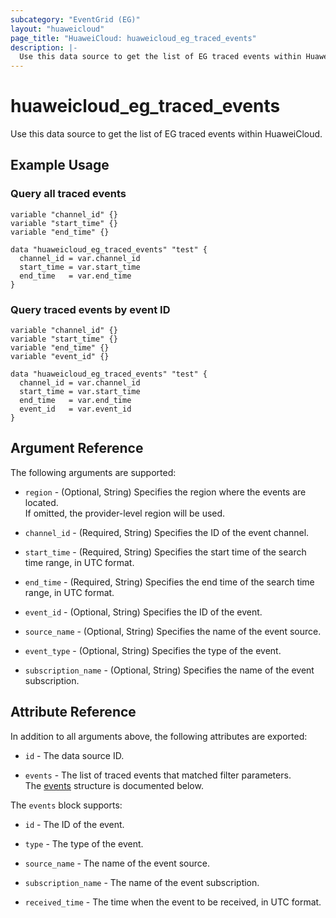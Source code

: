 ```yaml
---
subcategory: "EventGrid (EG)"
layout: "huaweicloud"
page_title: "HuaweiCloud: huaweicloud_eg_traced_events"
description: |-
  Use this data source to get the list of EG traced events within HuaweiCloud.
---
```


# huaweicloud_eg_traced_events

Use this data source to get the list of EG traced events within HuaweiCloud.

## Example Usage

### Query all traced events

```hcl
variable "channel_id" {}
variable "start_time" {}
variable "end_time" {}

data "huaweicloud_eg_traced_events" "test" {
  channel_id = var.channel_id
  start_time = var.start_time
  end_time   = var.end_time
}
```

### Query traced events by event ID

```hcl
variable "channel_id" {}
variable "start_time" {}
variable "end_time" {}
variable "event_id" {}

data "huaweicloud_eg_traced_events" "test" {
  channel_id = var.channel_id
  start_time = var.start_time
  end_time   = var.end_time
  event_id   = var.event_id
}
```

## Argument Reference

The following arguments are supported:

* `region` - (Optional, String) Specifies the region where the events are located.  
  If omitted, the provider-level region will be used.

* `channel_id` - (Required, String) Specifies the ID of the event channel.

* `start_time` - (Required, String) Specifies the start time of the search time range, in UTC format.

* `end_time` - (Required, String) Specifies the end time of the search time range, in UTC format.

* `event_id` - (Optional, String) Specifies the ID of the event.

* `source_name` - (Optional, String) Specifies the name of the event source.

* `event_type` - (Optional, String) Specifies the type of the event.

* `subscription_name` - (Optional, String) Specifies the name of the event subscription.

## Attribute Reference

In addition to all arguments above, the following attributes are exported:

* `id` - The data source ID.

* `events` - The list of traced events that matched filter parameters.  
  The [events](#eg_traced_events_attr) structure is documented below.

<a name="eg_traced_events_attr"></a>
The `events` block supports:

* `id` - The ID of the event.

* `type` - The type of the event.

* `source_name` - The name of the event source.

* `subscription_name` - The name of the event subscription.

* `received_time` - The time when the event to be received, in UTC format.
